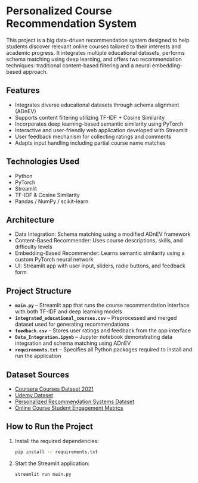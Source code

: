 # Personalized Course Recommendation System
This project is a big data-driven recommendation system designed to help students discover relevant online courses tailored to their interests and academic progress. It integrates multiple educational datasets, performs schema matching using deep learning, and offers two recommendation techniques: traditional content-based filtering and a neural embedding-based approach.

## Features
- Integrates diverse educational datasets through schema alignment (ADnEV)
- Supports content filtering utilizing TF-IDF + Cosine Similarity
- Incorporates deep learning-based semantic similarity using PyTorch
- Interactive and user-friendly web application developed with Streamlit
- User feedback mechanism for collecting ratings and comments
- Adapts input handling including partial course name matches

## Technologies Used
- Python
- PyTorch
- Streamlit
- TF-IDF & Cosine Similarity
- Pandas / NumPy / scikit-learn

## Architecture
- Data Integration: Schema matching using a modified ADnEV framework
- Content-Based Recommender: Uses course descriptions, skills, and difficulty levels
- Embedding-Based Recommender: Learns semantic similarity using a custom PyTorch neural network
- UI: Streamlit app with user input, sliders, radio buttons, and feedback form

## Project Structure
- **`main.py`** – Streamlit app that runs the course recommendation interface with both TF-IDF and deep learning models  
- **`integrated_educational_courses.csv`** – Preprocessed and merged dataset used for generating recommendations  
- **`feedback.csv`** – Stores user ratings and feedback from the app interface  
- **`Data_Integration.ipynb`** – Jupyter notebook demonstrating data integration and schema matching using ADnEV  
- **`requirements.txt`** – Specifies all Python packages required to install and run the application

## Dataset Sources
- [Coursera Courses Dataset 2021](https://www.kaggle.com/datasets/khusheekapoor/coursera-courses-dataset-2021)
- [Udemy Dataset](https://www.kaggle.com/datasets/shailx/course-recommendation-system-dataset)
- [Personalized Recommendation Systems Dataset](https://www.kaggle.com/datasets/alfarisbachmid/personalized-recommendation-systems-dataset)
- [Online Course Student Engagement Metrics](https://www.kaggle.com/datasets/thedevastator/online-course-student-engagement-metrics)

## How to Run the Project
1. Install the required dependencies:
   ```bash
   pip install -r requirements.txt
2. Start the Streamlit application:
   ```bash
   streamlit run main.py
